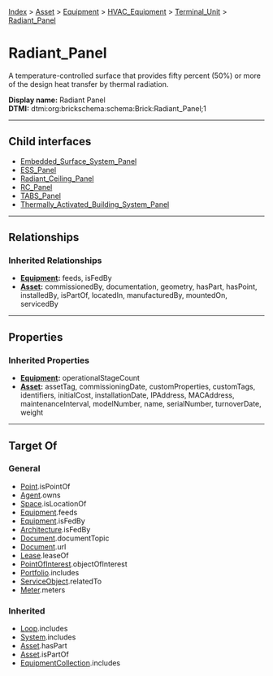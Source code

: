[Index](../../../../../index.md) > [Asset](../../../../Asset.md) > [Equipment](../../../Equipment.md) > [HVAC_Equipment](../../HVAC_Equipment.md) > [Terminal_Unit](../Terminal_Unit.md) > [Radiant_Panel](#)
# Radiant_Panel

A temperature-controlled surface that provides fifty percent (50%) or more of the design heat transfer by thermal radiation.


**Display name:** Radiant Panel<br />
**DTMI:** dtmi:org:brickschema:schema:Brick:Radiant_Panel;1

---

## Child interfaces
* [Embedded_Surface_System_Panel](Embedded_Surface_System_Panel.md)
* [ESS_Panel](ESS_Panel.md)
* [Radiant_Ceiling_Panel](Radiant_Ceiling_Panel.md)
* [RC_Panel](RC_Panel.md)
* [TABS_Panel](TABS_Panel.md)
* [Thermally_Activated_Building_System_Panel](Thermally_Activated_Building_System_Panel.md)

---

## Relationships

### Inherited Relationships
* **[Equipment](../../../Equipment.md):** feeds, isFedBy
* **[Asset](../../../../Asset.md):** commissionedBy, documentation, geometry, hasPart, hasPoint, installedBy, isPartOf, locatedIn, manufacturedBy, mountedOn, servicedBy

---

## Properties

### Inherited Properties
* **[Equipment](../../../Equipment.md):** operationalStageCount
* **[Asset](../../../../Asset.md):** assetTag, commissioningDate, customProperties, customTags, identifiers, initialCost, installationDate, IPAddress, MACAddress, maintenanceInterval, modelNumber, name, serialNumber, turnoverDate, weight

---

## Target Of
### General
* [Point](../../../../../Point/Point.md).isPointOf
* [Agent](../../../../../Agent/Agent.md).owns
* [Space](../../../../../Space/Space.md).isLocationOf
* [Equipment](../../../Equipment.md).feeds
* [Equipment](../../../Equipment.md).isFedBy
* [Architecture](../../../../../Space/Architecture/Architecture.md).isFedBy
* [Document](../../../../../Information/Document/Document.md).documentTopic
* [Document](../../../../../Information/Document/Document.md).url
* [Lease](../../../../../Event/Lease.md).leaseOf
* [PointOfInterest](../../../../../Information/PointOfInterest.md).objectOfInterest
* [Portfolio](../../../../../Collection/Portfolio.md).includes
* [ServiceObject](../../../../../Information/ServiceObject/ServiceObject.md).relatedTo
* [Meter](../../../Meter/Meter.md).meters
### Inherited
* [Loop](../../../../../Collection/Loop/Loop.md).includes
* [System](../../../../../Collection/System/System.md).includes
* [Asset](../../../../Asset.md).hasPart
* [Asset](../../../../Asset.md).isPartOf
* [EquipmentCollection](../../../../../Collection/Equipment-.md).includes
